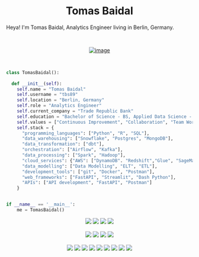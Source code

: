 <h1 align="center">
  <b>Tomas Baidal</b>
</h1>

Heya! I'm Tomas Baidal, Analytics Engineer living in Berlin, Germany.
<br>
<p>
<br>
<div align="center">
  
[![image](https://img.shields.io/badge/LinkedIn-0077B5?style=for-the-badge&logo=linkedin&logoColor=white)](https://www.linkedin.com/in/tomas-b-s)

</div>
</p>

<br>

```python
class TomasBaidal():
    
  def __init__(self):
    self.name = "Tomas Baidal"
    self.username = "tbs89"
    self.location = "Berlin, Germany"
    self.role = "Analytics Engineer"
    self.current_company = "Trade Republic Bank"
    self.education = "Bachelor of Science - BS, Applied Data Science - Universitat Oberta de Catalunya"
    self.values = ["Continuous Improvement", "Collaboration", "Team Work", "Problem Solving"]
    self.stack = {
      "programming_languages": ["Python", "R", "SQL"],
      "data_warehousing": ["Snowflake", "Postgres", "MongoDB"],
      "data_transformation": ["dbt"],
      "orchestration": ["Airflow", "Kafka"],
      "data_processing": ["Spark", "Hadoop"],
      "cloud_services": {"AWS": ["DynamoDB". "Redshift","Glue", "SageMaker", "Lambda", "API Gateway", "CloudFormation"]},
      "data_modelling": ["Data Modelling", "ELT", "ETL"],
      "development_tools": ["git", "Docker", "Postman"],
      "web_frameworks": ["FastAPI", "Streamlit", "Dash Python"],
      "APIs": ["API development", "FastAPI", "Postman"]
    }
  

if __name__ == '__main__':
    me = TomasBaidal()
```

<p>
<div align="center">
  <img src="https://img.shields.io/badge/python-3670A0?style=for-the-badge&logo=python&logoColor=ffdd54">
  <img src="https://img.shields.io/badge/r-%23276DC3.svg?style=for-the-badge&logo=r&logoColor=white">
  <img src="https://img.shields.io/badge/git-%23F05033.svg?style=for-the-badge&logo=git&logoColor=white">
  <img src="https://img.shields.io/badge/dbt-FF694B?logo=dbt&logoColor=fff&style=flat-square">
  <br> <br>
  <img src="https://img.shields.io/badge/Apache%20Airflow-017CEE?style=for-the-badge&logo=Apache%20Airflow&logoColor=white">
  <img src="https://img.shields.io/badge/Apache%20Spark-FDEE21?style=flat-square&logo=apachespark&logoColor=black)">
  <img src="https://img.shields.io/badge/Apache%20Kafka-000?style=for-the-badge&logo=apachekafka">
  <img src="https://img.shields.io/badge/Apache%20Hadoop-66CCFF?style=for-the-badge&logo=apachehadoop&logoColor=black">
   <br> <br>
  <img src="https://img.shields.io/badge/AWS-%23FF9900.svg?style=for-the-badge&logo=amazon-aws&logoColor=white">
  <img src="https://img.shields.io/badge/Amazon%20S3-FF9900?style=for-the-badge&logo=amazons3&logoColor=white">
  <img src="https://img.shields.io/badge/MongoDB-%234ea94b.svg?style=for-the-badge&logo=mongodb&logoColor=white">
  <img src="https://img.shields.io/badge/postgres-%23316192.svg?style=for-the-badge&logo=postgresql&logoColor=white">
  <img src="https://img.shields.io/badge/snowflake-%2329B5E8.svg?style=for-the-badge&logo=snowflake&logoColor=white">
  <img src="https://img.shields.io/badge/docker-%230db7ed.svg?style=for-the-badge&logo=docker&logoColor=white">
  <img src="https://img.shields.io/badge/Postman-FF6C37?style=for-the-badge&logo=postman&logoColor=white">
  <img src="https://img.shields.io/badge/FastAPI-005571?style=for-the-badge&logo=fastapi">
  <img src="https://img.shields.io/badge/Streamlit-%23FE4B4B.svg?style=for-the-badge&logo=streamlit&logoColor=white">

  
  
</div>
</p>
